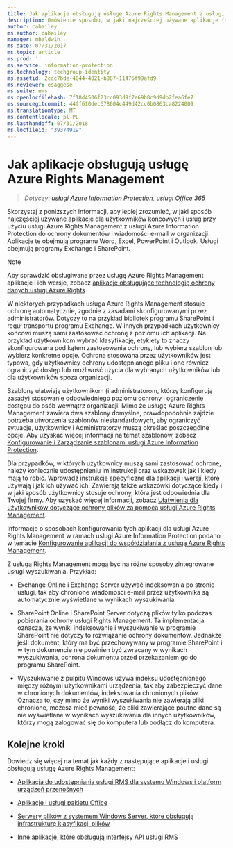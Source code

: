 ```yaml
---
title: Jak aplikacje obsługują usługę Azure Rights Management z usługi AIP
description: Omówienie sposobu, w jaki najczęściej używane aplikacje (takie jak aplikacje pakietu Office — Word, Excel, PowerPoint i Outlook) oraz usługi (takie jak Exchange i SharePoint) użytkownika końcowego mogą korzystać z usługi Azure Rights Management w ramach usługi Azure Information Protection w celu ochrony firmowych dokumentów i wiadomości e-mail.
author: cabailey
ms.author: cabailey
manager: mbaldwin
ms.date: 07/31/2017
ms.topic: article
ms.prod: ''
ms.service: information-protection
ms.technology: techgroup-identity
ms.assetid: 2cdc7bde-4044-4021-b887-11476f99afd9
ms.reviewer: esaggese
ms.suite: ems
ms.openlocfilehash: 7f18d4506f23cc093d9f7e69b8c9d9db2fea6fe7
ms.sourcegitcommit: 44ff610dec678604c449d42cc0b0863ca8224009
ms.translationtype: MT
ms.contentlocale: pl-PL
ms.lasthandoff: 07/31/2018
ms.locfileid: "39374919"
---
```

# <a name="how-applications-support-the-azure-rights-management-service"></a>Jak aplikacje obsługują usługę Azure Rights Management

>*Dotyczy: [usługi Azure Information Protection](https://azure.microsoft.com/pricing/details/information-protection), [usługi Office 365](http://download.microsoft.com/download/E/C/F/ECF42E71-4EC0-48FF-AA00-577AC14D5B5C/Azure_Information_Protection_licensing_datasheet_EN-US.pdf)*

Skorzystaj z poniższych informacji, aby lepiej zrozumieć, w jaki sposób najczęściej używane aplikacje dla użytkowników końcowych i usług przy użyciu usługi Azure Rights Management z usługi Azure Information Protection do ochrony dokumentów i wiadomości e-mail w organizacji. Aplikacje te obejmują programu Word, Excel, PowerPoint i Outlook. Usługi obejmują programy Exchange i SharePoint.

> [!NOTE]
> Aby sprawdzić obsługiwane przez usługę Azure Rights Management aplikacje i ich wersje, zobacz [aplikacje obsługujące technologię ochrony danych usługi Azure Rights](../get-started/requirements-applications.md).

W niektórych przypadkach usługa Azure Rights Management stosuje ochronę automatycznie, zgodnie z zasadami skonfigurowanymi przez administratorów. Dotyczy to na przykład bibliotek programu SharePoint i reguł transportu programu Exchange. W innych przypadkach użytkownicy końcowi muszą sami zastosować ochronę z poziomu ich aplikacji. Na przykład użytkownikom wybrać klasyfikację, etykiety to znaczy skonfigurowana pod kątem zastosowania ochrony, lub wybierz szablon lub wybierz konkretne opcje. Ochrona stosowana przez użytkowników jest typowa, gdy użytkownicy ochrony udostępnianego pliku i one również ograniczyć dostęp lub możliwość użycia dla wybranych użytkowników lub dla użytkowników spoza organizacji.

Szablony ułatwiają użytkownikom (i administratorom, którzy konfigurują zasady) stosowanie odpowiedniego poziomu ochrony i ograniczenie dostępu do osób wewnątrz organizacji. Mimo że usługę Azure Rights Management zawiera dwa szablony domyślne, prawdopodobnie zajdzie potrzeba utworzenia szablonów niestandardowych, aby ograniczyć sytuacje, użytkownicy i Administratorzy muszą określać poszczególne opcje. Aby uzyskać więcej informacji na temat szablonów, zobacz [Konfigurowanie i Zarządzanie szablonami usługi Azure Information Protection](../deploy-use/configure-policy-templates.md).

Dla przypadków, w których użytkownicy muszą sami zastosować ochronę, należy koniecznie udostępnieniu im instrukcji oraz wskazówek jak i kiedy mają to robić. Wprowadź instrukcje specyficzne dla aplikacji i wersji, które używają i jak ich używać ich. Zawierają także wskazówki dotyczące kiedy i w jaki sposób użytkownicy stosuje ochrony, która jest odpowiednia dla Twojej firmy. Aby uzyskać więcej informacji, zobacz [Ułatwienia dla użytkowników dotyczące ochrony plików za pomocą usługi Azure Rights Management](../deploy-use/help-users.md).

Informacje o sposobach konfigurowania tych aplikacji dla usługi Azure Rights Management w ramach usługi Azure Information Protection podano w temacie [Konfigurowanie aplikacji do współdziałania z usługą Azure Rights Management](../deploy-use/configure-applications.md).

Z usługą Rights Management mogą być na różne sposoby zintegrowane usługi wyszukiwania. Przykład: 

- Exchange Online i Exchange Server używać indeksowania po stronie usługi, tak aby chronione wiadomości e-mail przez użytkownika są automatycznie wyświetlane w wynikach wyszukiwania. 

- SharePoint Online i SharePoint Server dotyczą plików tylko podczas pobierania ochrony usługi Rights Management. Ta implementacja oznacza, że wyniki indeksowanie i wyszukiwanie w programie SharePoint nie dotyczy to rozwiązanie ochrony dokumentów. Jednakże jeśli dokument, który ma być przechowywany w programie SharePoint i w tym dokumencie nie powinien być zwracany w wynikach wyszukiwania, ochrona dokumentu przed przekazaniem go do programu SharePoint.

- Wyszukiwanie z pulpitu Windows używa indeksu udostępnionego między różnymi użytkownikami urządzenia, tak aby zabezpieczyć dane w chronionych dokumentów, indeksowania chronionych plików. Oznacza to, czy mimo że wyniki wyszukiwania nie zawierają pliki chronione, możesz mieć pewność, że pliki zawierające poufne dane są nie wyświetlane w wynikach wyszukiwania dla innych użytkowników, którzy mogą zalogować się do komputera lub podłącz do komputera. 

## <a name="next-steps"></a>Kolejne kroki

Dowiedz się więcej na temat jak każdy z następujące aplikacje i usługi obsługują usługę Azure Rights Management:

-   [Aplikacja do udostępniania usługi RMS dla systemu Windows i platform urządzeń przenośnych](sharing-app-support.md)

-   [Aplikacje i usługi pakietu Office](office-apps-services-support.md)

-   [Serwery plików z systemem Windows Server, które obsługują infrastrukturę klasyfikacji plików](file-server-support.md)

-   [Inne aplikacje, które obsługują interfejsy API usługi RMS](api-support.md)

